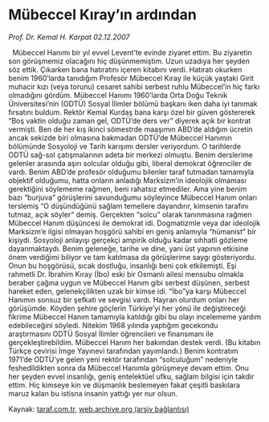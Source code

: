 # Mübeccel Kıray’ın ardından

*Prof. Dr. Kemal H. Karpat 02.12.2007*

<div class="yazi"> 
Mübeccel Hanımı bir yıl evvel Levent’te evinde ziyaret ettim. Bu ziyaretin son görüşmemiz olacağını hiç düşünmemiştim. Uzun uzadıya her şeyden söz ettik. Çıkarken bana hatıratını içeren kitabını verdi. Hatıratı okurken benim 1960’larda tanıdığım Profesör Mübeccel Kıray ile küçük yaştaki Girit muhacir kızı (veya torunu) cesaret sahibi serbest ruhlu Mübeccel’in hiç farkı olmadığını gördüm. Mübeccel Hanımı 1960’larda Orta Doğu Teknik Üniversitesi’nin (ODTÜ) Sosyal İlimler bölümü başkanı iken daha iyi tanımak fırsatını buldum. Rektör Kemal Kurdaş bana karşı özel bir güven göstererek “Boş vaktin olduğu zaman gel, ODTÜ’de ders ver” diyerek açık bir kontrat vermişti. Ben de her kış ikinci sömestrde maaşımın ABD’de aldığım ücretin ancak sekizde biri olmasına bakmadan ODTÜ’de Mübeccel Hanımın bölümünde Sosyoloji ve Tarih karışımı dersler veriyordum. O tarihlerde ODTÜ sağ-sol çatışmalarının adeta bir merkezi olmuştu. Benim derslerime gelenler arasında aşırı solcular olduğu gibi, liberal demokrat öğrenciler de vardı. Benim ABD’de profesör olduğumu bilenler taraf tutmadan tamamıyla objektif olduğumu, hatta onların anladığı Marksizm’in ideolojik olmaması gerektiğini söylememe rağmen, beni rahatsız etmediler. Ama yine benim bazı “burjuva” görüşlerini savunduğumu söyleyince Mübeccel Hanım onları terslemiş “O düşündüğünü sağlam temellere dayandırır, kimsenin tarafını tutmaz, açık söyler” demiş. Gerçekten “solcu” olarak tanınmasına rağmen Mübeccel Hanım düşüncesi ile demokrat idi. Dogmatizmle veya dar ideolojik Marksizm’e ilgisi olmayan hoşgörü sahibi en geniş anlamıyla “hümanist” bir kişiydi. Sosyoloji anlayışı gerçekçi ampirik olduğu kadar sıhhatli gözleme dayanmaktaydı. Benim geleneğe, tarihe ve dine, yani üst yapının etkisine önem verdiğimi biliyor ve tam katılmasa da görüşlerime saygı gösteriyordu. Onun bu hoşgörüsü, sıcak dostluğu, insanlığı beni çok etkilemişti. Eşi rahmetli Dr. İbrahim Kıray (İbo) eski bir Osmanlı ailesi mensubu olmakla beraber çağına uygun ve Mübeccel Hanım gibi serbest düşünen, serbest hareket eden, gelenekçilikten uzak bir kimse idi. “İbo”ya karşı Mübeccel Hanımın sonsuz bir şefkati ve sevgisi vardı. Hayran olurdum onları her görüşümde.
Köyden şehire göçlerin Türkiye’yi her yönü ile değiştireceği fikrime Mübeccel Hanım tamamıyla katıldığı gibi bu olayı incelememe yardım edebileceğini söyledi. Nitekim 1968 yılında yaptığım gecekondu araştırmasını ODTÜ Sosyal İlimler öğrencileri ve finansmanı ile gerçekleştirebildim. Mübeccel Hanım her bakımdan destek verdi. (Bu kitabın Türkçe çevirisi İmge Yayınevi tarafından yayımlandı.) Benim kontratım 1971’de ODTÜ’ye gelen yeni rektör tarafından “solculuğum” nedeniyle feshedildikten sonra da Mübeccel Hanımla görüşmeye devam ettim. Onu her şeyden evvel insanlığı, geniş entelektüel ufku, sağlam bilgisi için takdir ettim. Hiç kimseye kin ve düşmanlık beslemeyen fakat çeşitli baskılara maruz kalan bu istisna insanin yattığı yer nur olsun.</div>

Kaynak: [taraf.com.tr](http://www.taraf.com.tr:80/prof-dr-kemal-h-karpat/makale-mubeccel-kirayin-ardindan.htm), [web.archive.org (arşiv bağlantısı)](http://web.archive.org/web/20100716220807/http://www.taraf.com.tr:80/prof-dr-kemal-h-karpat/makale-mubeccel-kirayin-ardindan.htm)
